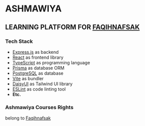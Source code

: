 # ASHMAWIYA
## LEARNING PLATFORM FOR [FAQIHNAFSAK](https://faqihnafsak.com)
### Tech Stack
- [Express.js](https://expressjs.com/) as backend
- [React](https://reactjs.org/) as frontend library
- [TypeScript](https://www.typescriptlang.org/) as programming language
- [Prisma](https://prisma.io/) as database ORM
- [PostgreSQL](https://www.postgresql.org/) as database
- [Vite](https://vitejs.dev/) as bundler
- [DaisyUI](https://daisyui.com/) as Tailwind UI library
- [ESLint](https://eslint.org/) as code linting tool
- __Etc.__

### Ashmawiya Courses Rights
belong to [Faqihnafsak](https://faqihnafsak.com)
